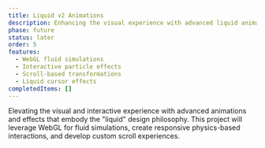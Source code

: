```yaml
---
title: Liquid v2 Animations
description: Enhancing the visual experience with advanced liquid animations that create a unique, immersive interface.
phase: future
status: later
order: 5
features:
  - WebGL fluid simulations
  - Interactive particle effects
  - Scroll-based transformations
  - Liquid cursor effects
completedItems: []
---
```


Elevating the visual and interactive experience with advanced animations and effects that embody the "liquid" design philosophy. This project will leverage WebGL for fluid simulations, create responsive physics-based interactions, and develop custom scroll experiences.